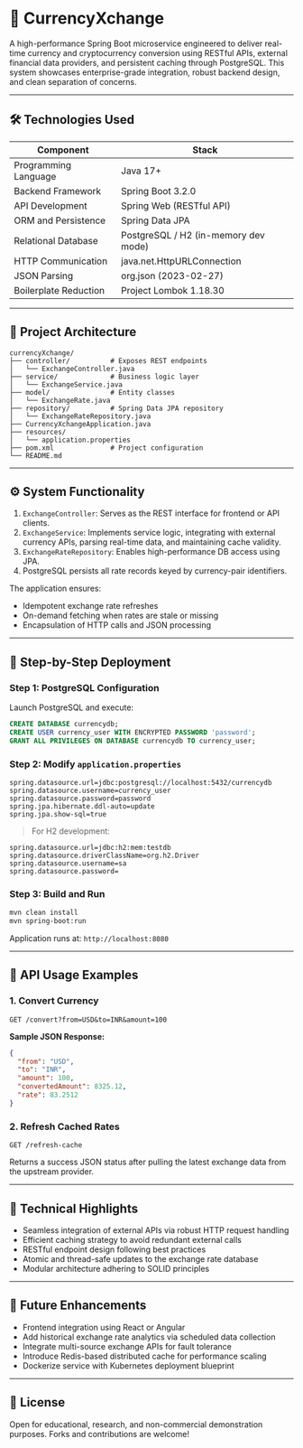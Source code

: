 # 💱 CurrencyXchange

A high-performance Spring Boot microservice engineered to deliver real-time currency and cryptocurrency conversion using RESTful APIs, external financial data providers, and persistent caching through PostgreSQL. This system showcases enterprise-grade integration, robust backend design, and clean separation of concerns.

---

## 🛠 Technologies Used

| Component             | Stack                                |
| --------------------- | ------------------------------------ |
| Programming Language  | Java 17+                             |
| Backend Framework     | Spring Boot 3.2.0                    |
| API Development       | Spring Web (RESTful API)             |
| ORM and Persistence   | Spring Data JPA                      |
| Relational Database   | PostgreSQL / H2 (in-memory dev mode) |
| HTTP Communication    | java.net.HttpURLConnection           |
| JSON Parsing          | org.json (2023-02-27)                |
| Boilerplate Reduction | Project Lombok 1.18.30               |

---

## 📁 Project Architecture

```
currencyXchange/
├── controller/          # Exposes REST endpoints
│   └── ExchangeController.java
├── service/             # Business logic layer
│   └── ExchangeService.java
├── model/               # Entity classes
│   └── ExchangeRate.java
├── repository/          # Spring Data JPA repository
│   └── ExchangeRateRepository.java
├── CurrencyXchangeApplication.java
├── resources/
│   └── application.properties
├── pom.xml              # Project configuration
└── README.md
```

---

## ⚙️ System Functionality

1. `ExchangeController`: Serves as the REST interface for frontend or API clients.
2. `ExchangeService`: Implements service logic, integrating with external currency APIs, parsing real-time data, and maintaining cache validity.
3. `ExchangeRateRepository`: Enables high-performance DB access using JPA.
4. PostgreSQL persists all rate records keyed by currency-pair identifiers.

The application ensures:

* Idempotent exchange rate refreshes
* On-demand fetching when rates are stale or missing
* Encapsulation of HTTP calls and JSON processing

---

## 🚀 Step-by-Step Deployment

### Step 1: PostgreSQL Configuration

Launch PostgreSQL and execute:

```sql
CREATE DATABASE currencydb;
CREATE USER currency_user WITH ENCRYPTED PASSWORD 'password';
GRANT ALL PRIVILEGES ON DATABASE currencydb TO currency_user;
```

### Step 2: Modify `application.properties`

```properties
spring.datasource.url=jdbc:postgresql://localhost:5432/currencydb
spring.datasource.username=currency_user
spring.datasource.password=password
spring.jpa.hibernate.ddl-auto=update
spring.jpa.show-sql=true
```

> For H2 development:

```properties
spring.datasource.url=jdbc:h2:mem:testdb
spring.datasource.driverClassName=org.h2.Driver
spring.datasource.username=sa
spring.datasource.password=
```

### Step 3: Build and Run

```bash
mvn clean install
mvn spring-boot:run
```

Application runs at: `http://localhost:8080`

---

## 📡 API Usage Examples

### 1. Convert Currency

```http
GET /convert?from=USD&to=INR&amount=100
```

**Sample JSON Response:**

```json
{
  "from": "USD",
  "to": "INR",
  "amount": 100,
  "convertedAmount": 8325.12,
  "rate": 83.2512
}
```

### 2. Refresh Cached Rates

```http
GET /refresh-cache
```

Returns a success JSON status after pulling the latest exchange data from the upstream provider.

---

## 📌 Technical Highlights

* Seamless integration of external APIs via robust HTTP request handling
* Efficient caching strategy to avoid redundant external calls
* RESTful endpoint design following best practices
* Atomic and thread-safe updates to the exchange rate database
* Modular architecture adhering to SOLID principles

---

## 🔭 Future Enhancements

* Frontend integration using React or Angular
* Add historical exchange rate analytics via scheduled data collection
* Integrate multi-source exchange APIs for fault tolerance
* Introduce Redis-based distributed cache for performance scaling
* Dockerize service with Kubernetes deployment blueprint

---

## 🪪 License

Open for educational, research, and non-commercial demonstration purposes. Forks and contributions are welcome!
